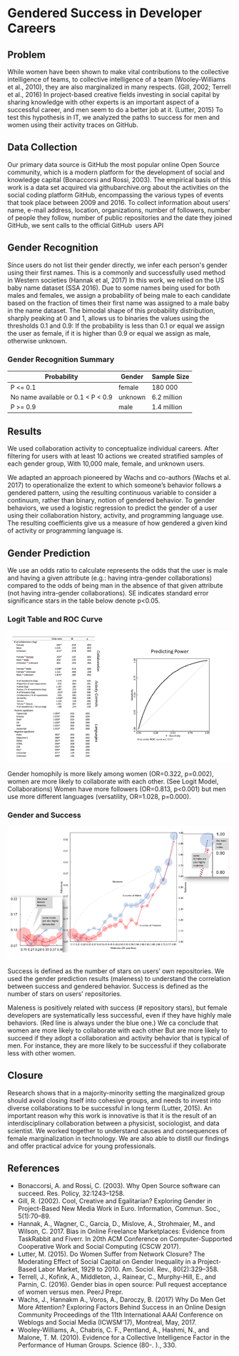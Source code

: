 # Gendered Success in Developer Careers

## Problem
While women have been shown to make vital contributions to the collective intelligence of teams, to collective intelligence of a team (Wooley-Williams et al., 2010), they are also marginalized in many respects. (Gill, 2002; Terrell et al., 2016) In project-based creative fields investing in social capital by sharing knowledge with other experts is an important aspect of a successful career, and men seem to do a better job at it. (Lutter, 2015) To test this hypothesis in IT, we analyzed the paths to success for men and women using their activity traces on GitHub. 

## Data Collection
Our primary data source is GitHub  the most popular online Open Source community, which is a modern platform for the development of social and knowledge capital (Bonaccorsi and Rossi, 2003). The empirical basis of this work is a data set acquired via githubarchive.org about the activities on the social coding platform GitHub, encompassing the various types of events that took place between 2009 and 2016. 
To collect information about users’ name, e-mail address, location, organizations, number of followers, number of people they follow, number of public repositories and the date they joined GitHub, we sent calls to the official GitHub  users API  

## Gender Recognition
Since users do not list their gender directly, we infer each person's gender using their first names. This is a commonly and successfully used method in Western societies (Hannak et al, 2017) In this work, we relied on the US baby name dataset (SSA 2016).  Due to some names being used for both males and females, we assign a probability of being male to each candidate based on the fraction of times their first name was assigned to a male baby in the name dataset. The bimodal shape of this probability distribution, sharply peaking at 0 and 1, allows us to binaries the values using the thresholds 0.1 and 0.9: If the probability is less than 0.1 or equal we assign the user as female, if it is higher than 0.9 or equal we assign as male, otherwise unknown. 

### Gender Recognition Summary

| Probability                        | Gender   | Sample Size  |
| ---------------------------------- | -------- | ------------ |
| P <= 0.1                           | female   | 180 000      |
| No name available or 0.1 < P < 0.9 | unknown  | 6.2 million  |
| P >= 0.9                           | male     | 1.4 million  |

## Results
We used collaboration activity to conceptualize individual careers. After filtering for users with at least 10 actions we created stratified samples of each gender group, With 10,000 male, female, and unknown users.

We adapted an approach pioneered by Wachs and co-authors (Wachs et al. 2017) to operationalize the extent to which someone’s behavior follows a gendered pattern, using the resulting continuous variable to consider a continuum, rather than binary, notion of gendered behavior. To gender behaviors, we used a logistic regression to predict the gender of a user using their collaboration history, activity, and programming language use. The resulting coefficients give us a measure of how gendered a given kind of activity or programming language is.


## Gender Prediction
We use an odds ratio to calculate represents the odds that the user is male and having a given attribute (e.g.: having intra-gender collaborations) compared to the odds of being man in the absence of that given attribute (not having intra-gender collaborations). SE indicates standard error significance stars in the table below denote p<0.05.

### Logit Table and ROC Curve

<img src="Logit.png" alt="hi" class="inline"/>

Gender homophily is more likely among women (OR=0.322, p=0.002), women are more likely to collaborate with each other. (See Logit Model, Collaborations) Women have more followers (OR=0.813, p<0.001) but men use more different languages (versatility, OR=1.028, p=0.000). 

### Gender and Success

<img src="Gender_Prediction.png" alt="hi" class="inline"/>

Success is defined as the number of stars on users’ own repositories. We used the gender prediction results (maleness) to understand the correlation between success and gendered behavior. Success is defined as the number of stars on users' repositories.

Maleness is positively related with success (# repository stars), but female developers are systematically less successful, even if they have highly male behaviors. (Red line is always under the blue one.) We ca conclude that women are more likely to collaborate with each other But are more likely to succeed if they adopt a collaboration and activity behavior that is typical of men. For instance, they are more likely to be successful if they collaborate less with other women.

## Closure
Research shows that in a majority-minority setting the marginalized group should avoid closing itself into cohesive groups, and needs to invest into diverse collaborations to be successful in long term (Lutter, 2015). An important reason why this work is innovative is that it is the result of an interdisciplinary collaboration between a physicist, sociologist, and data scientist. We worked together to understand causes and consequences of female marginalization in technology. We are also able to distill our findings and offer practical advice for young professionals. 

## References
*	Bonaccorsi, A. and Rossi, C. (2003). Why Open Source software can succeed. Res. Policy, 32:1243–1258. 
*	Gill, R. (2002). Cool, Creative and Egalitarian? Exploring Gender in Project-Based New Media Work in Euro. Information, Commun. Soc., 5(1):70–89. 
*	Hannak, A., Wagner, C., Garcia, D., Mislove, A., Strohmaier, M., and Wilson, C. 2017. Bias in Online Freelance Marketplaces: Evidence from TaskRabbit and Fiverr. In 20th ACM Conference on Computer-Supported Cooperative Work and Social Computing (CSCW 2017).
*	Lutter, M. (2015). Do Women Suffer from Network Closure? The Moderating Effect of Social Capital on Gender Inequality in a Project-Based Labor Market, 1929 to 2010. Am. Sociol. Rev., 80(2):329–358. 
*	Terrell, J., Kofink, A., Middleton, J., Rainear, C., Murphy-Hill, E., and Parnin, C. (2016). Gender bias in open source: Pull request acceptance of women versus men. PeerJ Prepr. 
*	Wachs, J., Hannakm A., Voros, A., Daroczy, B. (2017) Why Do Men Get More Attention? Exploring Factors Behind Success in an Online Design Community
Proceedings of the 11th International AAAI Conference on Weblogs and Social Media (ICWSM'17), Montreal, May, 2017.
*	Wooley-Williams, A., Chabris, C. F., Pentland, A., Hashmi, N., and Malone, T. M. (2010). Evidence for a Collective Intelligence Factor in the Performance of Human Groups. Science (80-. )., 330. 


